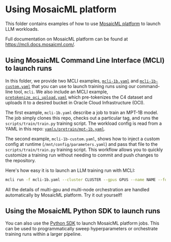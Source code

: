# Using MosaicML platform

This folder contains examples of how to use [MosaicML platform](https://www.mosaicml.com/platform) to launch LLM workloads.

Full documentation on MosaicML platform can be found at https://mcli.docs.mosaicml.com/.

## Using MosaicML Command Line Interface (MCLI) to launch runs

In this folder, we provide two MCLI examples, [`mcli-1b.yaml`](./mcli-1b.yaml) and [`mcli-1b-custom.yaml`](./mcli-1b-custom.yaml) that you can use to launch training runs using our command-line tool, `mcli`. We also include an MCLI example, [`pretokenize_oci_upload.yaml`](./pretokenize_oci_upload.yaml) which pre-tokenizes the C4 dataset and uploads it to a desired bucket in Oracle Cloud Infrastructure (OCI).

The first example, `mcli-1b.yaml` describe a job to train an MPT-1B model. The job simply clones this repo, checks out a particular tag, and runs the `scripts/train/train.py` training script. The workload config is read from a YAML in this repo: [`yamls/pretrain/mpt-1b.yaml`](../scripts/train/yamls/pretrain/mpt-1b.yaml).

The second example, `mcli-1b-custom.yaml`, shows how to inject a custom config at runtime (`/mnt/config/parameters.yaml`) and pass that file to the `scripts/train/train.py` training script. This workflow allows you to quickly customize a training run without needing to commit and push changes to the repository.

Here's how easy it is to launch an LLM training run with MCLI:

<!--pytest.mark.skip-->
```bash
mcli run -f mcli-1b.yaml --cluster CLUSTER --gpus GPUS --name NAME --follow
```

All the details of multi-gpu and multi-node orchestration are handled automatically by MosaicML platform. Try it out yourself!

## Using the MosaicML Python SDK to launch runs
You can also use the [Python SDK](https://mcli.docs.mosaicml.com/en/stable/python/hello_world.html) to launch MosaicML platform jobs.
This can be used to programmatically sweep hyperparameters or orchestrate training runs within a larger pipeline.
